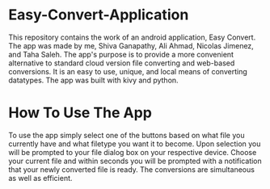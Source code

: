 # Easy-Convert-Application

This repository contains the work of an android application, Easy Convert. The app was made by me, Shiva Ganapathy, Ali Ahmad, Nicolas Jimenez, and Taha Saleh. The app's purpose is to provide a more convenient alternative to standard cloud version file converting and web-based conversions. It is an easy to use, unique, and local means of converting datatypes. The app was built with kivy and python. 

# How To Use The App

To use the app simply select one of the buttons based on what file you currently have and what filetype you want it to become. Upon selection you will be prompted to your file dialog box on your respective device. Choose your current file and within seconds you will be prompted with a notification that your newly converted file is ready. The conversions are simultaneous as well as efficient. 

